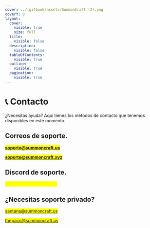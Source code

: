 ```yaml
---
cover: ../.gitbook/assets/SummonCraft (2).png
coverY: 0
layout:
  cover:
    visible: true
    size: full
  title:
    visible: false
  description:
    visible: false
  tableOfContents:
    visible: true
  outline:
    visible: true
  pagination:
    visible: true
---
```


# 📞 Contacto

¿Necesitas ayuda? Aquí tienes los métodos de contacto que tenemos disponibles en este momento.

## Correos de soporte.

<mark style="color:yellow;">**soporte@summoncraft.us**</mark>&#x20;

<mark style="color:yellow;">**soporte@summoncraft.xyz**</mark>

## Discord de soporte.

<mark style="color:yellow;">**discord.gg/summoncraft**</mark>

## **¿Necesitas soporte privado?**

<mark style="color:yellow;">santana@summoncraft.us</mark>

<mark style="color:yellow;">thepaco@summoncraft.us</mark>
